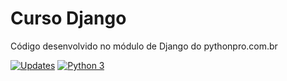 # Curso Django 

Código desenvolvido no módulo de Django do pythonpro.com.br

[![Updates](https://pyup.io/repos/github/juaoantonio/curso_django/shield.svg)](https://pyup.io/repos/github/juaoantonio/curso_django/)
[![Python 3](https://pyup.io/repos/github/juaoantonio/curso_django/python-3-shield.svg)](https://pyup.io/repos/github/juaoantonio/curso_django/)